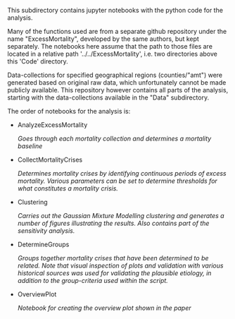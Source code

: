 This subdirectory contains jupyter notebooks with the python code for the analysis.

Many of the functions used are from a separate github repository under the name "ExcessMortality", developed by the same authors, but kept separately. 
The notebooks here assume that the path to those files are located in a relative path '../../ExcessMortality', i.e. two directories above this 'Code' directory.

Data-collections for specified geographical regions (counties/"amt") were generated based on original raw data, which unfortunately cannot be made publicly available. 
This repository however contains all parts of the analysis, starting with the data-collections available in the "Data" subdirectory. 

The order of notebooks for the analysis is:
* AnalyzeExcessMortality
    
    _Goes through each mortality collection and determines a mortality baseline_

* CollectMortalityCrises

    _Determines mortality crises by identifying continuous periods of excess mortality. Various parameters can be set to determine thresholds for what constitutes a mortality crisis._

* Clustering

    _Carries out the Gaussian Mixture Modelling clustering and generates a number of figures illustrating the results. Also contains part of the sensitivity analysis._

* DetermineGroups

    _Groups together mortality crises that have been determined to be related. Note that visual inspection of plots and validation with various historical sources was used for validating the plausible etiology, in addition to the group-criteria used within the script._

* OverviewPlot 

    _Notebook for creating the overview plot shown in the paper_